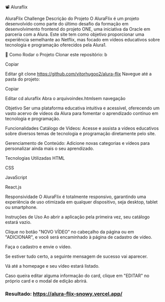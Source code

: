 📽️ Aluraflix

AluraFlix Challenge
Descrição do Projeto
O AluraFlix é um projeto desenvolvido como parte do último desafio da formação em desenvolvimento frontend do projeto ONE, uma iniciativa da Oracle em parceria com a Alura. Este site tem como objetivo proporcionar uma experiência semelhante ao Netflix, mas focado em vídeos educativos sobre tecnologia e programação oferecidos pela Alura1.

🧩 Como Rodar o Projeto
Clonar este repositório:
b

Copiar

Editar
git clone https://github.com/vitorhugoo2/alura-flix
Navegue até a pasta do projeto:

Copiar

Editar
cd aluraflix
Abra o arquivoindex.htmlsem navegação

Objetivo
Ser uma plataforma educativa intuitiva e acessível, oferecendo um vasto acervo de vídeos da Alura para fomentar o aprendizado contínuo em tecnologia e programação.

Funcionalidades
Catálogo de Vídeos: Acesse e assista a vídeos educativos sobre diversos temas de tecnologia e programação diretamente pelo site.

Gerenciamento de Conteúdo: Adicione novas categorias e vídeos para personalizar ainda mais o seu aprendizado.

Tecnologias Utilizadas
HTML

CSS

JavaScript

React.js

Responsividade
O AluraFlix é totalmente responsivo, garantindo uma experiência de uso otimizada em qualquer dispositivo, seja desktop, tablet ou smartphone.

Instruções de Uso
Ao abrir a aplicação pela primeira vez, seu catálogo estará vazio.

Clique no botão "NOVO VÍDEO" no cabeçalho da página ou em "ADICIONAR", e você será encaminhado à página de cadastro de vídeo.

Faça o cadastro e envie o vídeo.

Se estiver tudo certo, a seguinte mensagem de sucesso vai aparecer.

Vá até a homepage e seu vídeo estará listado.

Caso queira editar alguma informação do card, clique em "EDITAR" no próprio card e o modal de edição abrirá.

### Resultado: https://alura-flix-snowy.vercel.app/
